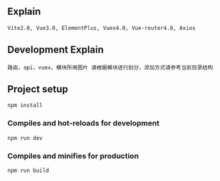 <!--
 * @Author: chenx
 * @Descripttion: 
 * @Date: 2021-04-13 10:05:44
 * @LastEditors: chenx
 * @LastEditTime: 2021-09-15 17:02:05
-->

## Explain

```
Vite2.0, Vue3.0, ElementPlus, Vuex4.0, Vue-router4.0, Axios
```

## Development Explain

```
路由，api，vuex，模块所用图片 请根据模块进行划分，添加方式请参考当前目录结构
```

## Project setup

```
npm install
```

### Compiles and hot-reloads for development

```
npm run dev
```

### Compiles and minifies for production

```
npm run build
```
